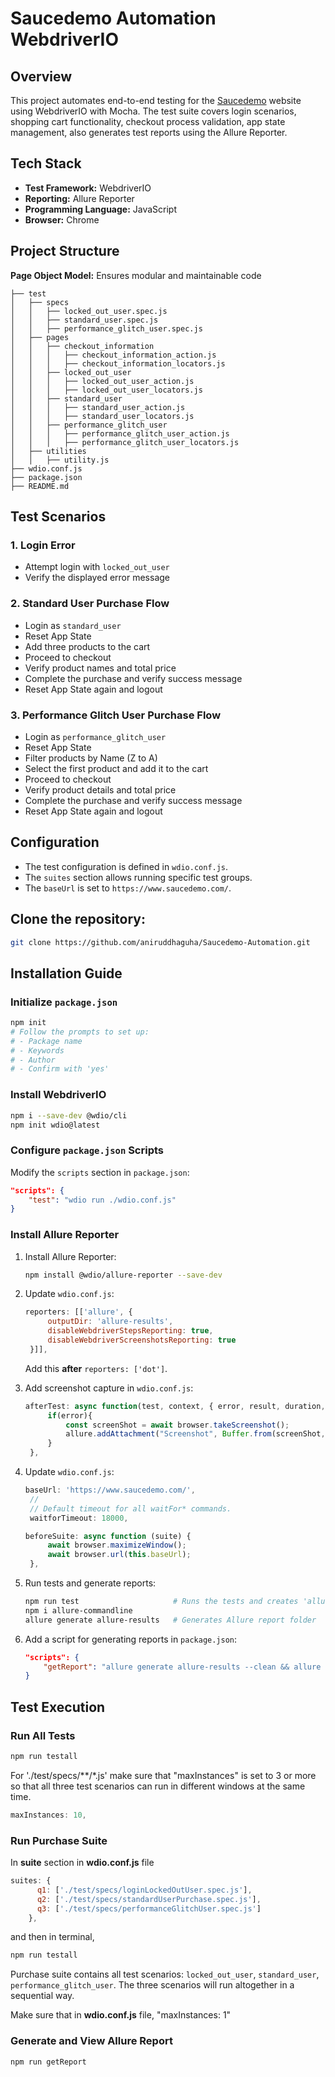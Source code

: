 # Saucedemo Automation WebdriverIO

## Overview
This project automates end-to-end testing for the [Saucedemo](https://www.saucedemo.com/) website using WebdriverIO with Mocha. The test suite covers login scenarios, shopping cart functionality, checkout process validation, app state management, also generates test reports using the Allure Reporter.

## Tech Stack
- **Test Framework:** WebdriverIO
- **Reporting:** Allure Reporter
- **Programming Language:** JavaScript
- **Browser:** Chrome

## Project Structure
**Page Object Model:** Ensures modular and maintainable code
```
├── test
│   ├── specs
│   │   ├── locked_out_user.spec.js
│   │   ├── standard_user.spec.js
│   │   ├── performance_glitch_user.spec.js
│   ├── pages
│   │   ├── checkout_information
│   │   │   ├── checkout_information_action.js
│   │   │   ├── checkout_information_locators.js
│   │   ├── locked_out_user
│   │   │   ├── locked_out_user_action.js
│   │   │   ├── locked_out_user_locators.js
│   │   ├── standard_user
│   │   │   ├── standard_user_action.js
│   │   │   ├── standard_user_locators.js
│   │   ├── performance_glitch_user
│   │   │   ├── performance_glitch_user_action.js
│   │   │   ├── performance_glitch_user_locators.js
│   ├── utilities
│   │   ├── utility.js
├── wdio.conf.js
├── package.json
├── README.md
```

## Test Scenarios
### 1. Login Error
- Attempt login with `locked_out_user`
- Verify the displayed error message

### 2. Standard User Purchase Flow
- Login as `standard_user`
- Reset App State
- Add three products to the cart
- Proceed to checkout
- Verify product names and total price
- Complete the purchase and verify success message
- Reset App State again and logout

### 3. Performance Glitch User Purchase Flow
- Login as `performance_glitch_user`
- Reset App State
- Filter products by Name (Z to A)
- Select the first product and add it to the cart
- Proceed to checkout
- Verify product details and total price
- Complete the purchase and verify success message
- Reset App State again and logout

## Configuration
- The test configuration is defined in `wdio.conf.js`.
- The `suites` section allows running specific test groups.
- The `baseUrl` is set to `https://www.saucedemo.com/`.


## Clone the repository:
   ```sh
   git clone https://github.com/aniruddhaguha/Saucedemo-Automation.git
   ```


## Installation Guide

### Initialize `package.json`
```sh
npm init
# Follow the prompts to set up:
# - Package name
# - Keywords
# - Author
# - Confirm with 'yes'
```

### Install WebdriverIO
```sh
npm i --save-dev @wdio/cli
npm init wdio@latest
```

### Configure `package.json` Scripts
Modify the `scripts` section in `package.json`:
```json
"scripts": {
    "test": "wdio run ./wdio.conf.js"
}
```

### Install Allure Reporter

1. Install Allure Reporter:
   ```sh
   npm install @wdio/allure-reporter --save-dev
   ```
2. Update `wdio.conf.js`:
   ```js
   reporters: [['allure', {
        outputDir: 'allure-results',
        disableWebdriverStepsReporting: true,
        disableWebdriverScreenshotsReporting: true
    }]],
   ```
   Add this **after** `reporters: ['dot']`.

3. Add screenshot capture in `wdio.conf.js`:
   ```js
   afterTest: async function(test, context, { error, result, duration, passed, retries }) {
        if(error){
            const screenShot = await browser.takeScreenshot();
            allure.addAttachment("Screenshot", Buffer.from(screenShot,"base64"),"failure/png");
        }
    },
   ```

4. Update `wdio.conf.js`:
   ```js
   baseUrl: 'https://www.saucedemo.com/',
    //
    // Default timeout for all waitFor* commands.
    waitforTimeout: 18000,
   ```
   ```js
   beforeSuite: async function (suite) {
        await browser.maximizeWindow();
        await browser.url(this.baseUrl);
    },
   ```

5. Run tests and generate reports:
   ```sh
   npm run test                     # Runs the tests and creates 'allure-results' folder
   npm i allure-commandline
   allure generate allure-results   # Generates Allure report folder
   ```

6. Add a script for generating reports in `package.json`:
   ```json
   "scripts": {
       "getReport": "allure generate allure-results --clean && allure open"
   }
   ```

## Test Execution
### Run All Tests
```sh
npm run testall
```

For './test/specs/**/*.js' make sure that "maxInstances" is set to 3 or more so that all three test scenarios can run in different windows at the same time.

```js
maxInstances: 10,
```


### Run Purchase Suite
In **suite** section in **wdio.conf.js** file
```js
suites: {
      q1: ['./test/specs/loginLockedOutUser.spec.js'],
      q2: ['./test/specs/standardUserPurchase.spec.js'],
      q3: ['./test/specs/performanceGlitchUser.spec.js']
    },
```
and then in terminal,
```sh
npm run testall
```
Purchase suite contains all test scenarios: `locked_out_user`, `standard_user`, `performance_glitch_user`. The three scenarios will run altogether in a sequential way.

Make sure that in **wdio.conf.js** file, "maxInstances: 1"

### Generate and View Allure Report
```sh
npm run getReport
